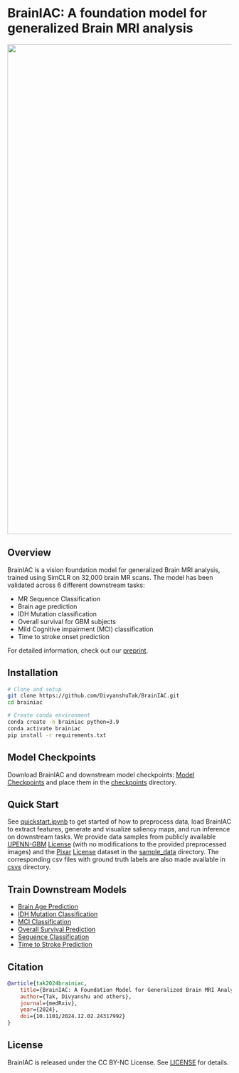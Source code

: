 # BrainIAC: A foundation model for generalized Brain MRI analysis

<p align="center">
  <img src="pictures/brainiac.jpeg" width="1100" alt="BrainIAC Logo"/>
</p>

## Overview

BrainIAC is a vision foundation model for generalized Brain MRI analysis, trained using SimCLR on 32,000 brain MR scans. The model has been validated across 6 different downstream tasks:

- MR Sequence Classification
- Brain age prediction
- IDH Mutation classification 
- Overall survival for GBM subjects
- Mild Cognitive impairment (MCI) classification
- Time to stroke onset prediction

For detailed information, check out our [preprint](https://www.medrxiv.org/content/10.1101/2024.12.02.24317992v1).

## Installation

```bash
# Clone and setup
git clone https://github.com/DivyanshuTak/BrainIAC.git
cd brainiac

# Create conda environment
conda create -n brainiac python=3.9
conda activate brainiac
pip install -r requirements.txt
```

## Model Checkpoints

Download BrainIAC and downstream model checkpoints: [Model Checkpoints](https://www.dropbox.com/scl/fo/i51xt63roognvt7vuslbl/AG99uZljziHss5zJz4HiFis?rlkey=9w55le6tslwxlfz6c0viylmjb&st=r5nyejyo&dl=0) and place them in the [checkpoints](./src/BrainIAC/checkpoints) directory.

## Quick Start

See [quickstart.ipynb](./src/BrainIAC/quickstart.ipynb) to get started of how to preprocess data, load BrainIAC to extract features, generate and visualize saliency maps, and run inference on downstream tasks. We provide data samples from publicly available [UPENN-GBM](https://www.cancerimagingarchive.net/collection/upenn-gbm/) [License](https://creativecommons.org/licenses/by/4.0/) (with no modifications to the provided preprocessed images) and the [Pixar](https://openneuro.org/datasets/ds000228/versions/1.1.1)  [License](https://creativecommons.org/public-domain/cc0/) dataset in the [sample_data](src/BrainIAC/data/sample/processed/) directory. The corresponding csv files with ground truth labels are also made available in [csvs](src/BrainIAC/data/csvs) directory.


## Train Downstream Models

- [Brain Age Prediction](./src/BrainIAC/Brainage/README.md)
- [IDH Mutation Classification](./src/BrainIAC/IDHprediction/README.md)
- [MCI Classification](./src/BrainIAC/MCIclassification/README.md)
- [Overall Survival Prediction](./src/BrainIAC/OverallSurvival/README.md)
- [Sequence Classification](./src/BrainIAC/SequenceClassification/README.md)
- [Time to Stroke Prediction](./src/BrainIAC/timetostroke/README.md)

## Citation

```bibtex
@article{tak2024brainiac,
    title={BrainIAC: A Foundation Model for Generalized Brain MRI Analysis},
    author={Tak, Divyanshu and others},
    journal={medRxiv},
    year={2024},
    doi={10.1101/2024.12.02.24317992}
}
```

## License

BrainIAC is released under the CC BY-NC License. See [LICENSE](LICENSE) for details.


